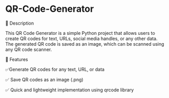 # QR-Code-Generator

📌 Description

This QR Code Generator is a simple Python project that allows users to create QR codes for text, URLs, social media handles, or any other data. The generated QR code is saved as an image, which can be scanned using any QR code scanner.

🚀 Features

✅Generate QR codes for any text, URL, or data

✅ Save QR codes as an image (.png)

✅ Quick and lightweight implementation using qrcode library
